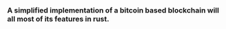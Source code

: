 ### A simplified implementation of a bitcoin based blockchain will all most of its features in rust.
